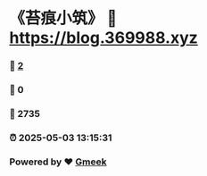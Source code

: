 # 《苔痕小筑》 :link: https://blog.369988.xyz 
### :page_facing_up: [2](https://blog.369988.xyz/tag.html) 
### :speech_balloon: 0 
### :hibiscus: 2735 
### :alarm_clock: 2025-05-03 13:15:31 
### Powered by :heart: [Gmeek](https://github.com/Meekdai/Gmeek)
